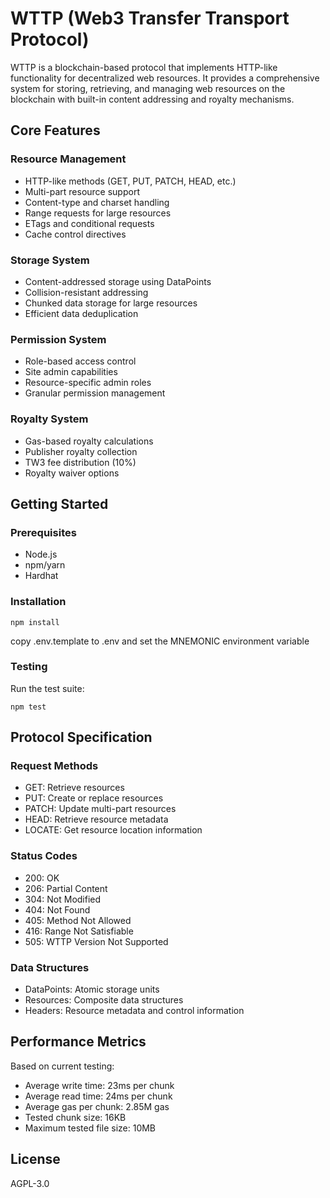 # WTTP (Web3 Transfer Transport Protocol)

WTTP is a blockchain-based protocol that implements HTTP-like functionality for decentralized web resources. It provides a comprehensive system for storing, retrieving, and managing web resources on the blockchain with built-in content addressing and royalty mechanisms.

## Core Features

### Resource Management
- HTTP-like methods (GET, PUT, PATCH, HEAD, etc.)
- Multi-part resource support
- Content-type and charset handling
- Range requests for large resources
- ETags and conditional requests
- Cache control directives

### Storage System
- Content-addressed storage using DataPoints
- Collision-resistant addressing
- Chunked data storage for large resources
- Efficient data deduplication

### Permission System
- Role-based access control
- Site admin capabilities
- Resource-specific admin roles
- Granular permission management

### Royalty System
- Gas-based royalty calculations
- Publisher royalty collection
- TW3 fee distribution (10%)
- Royalty waiver options

## Getting Started

### Prerequisites
- Node.js
- npm/yarn
- Hardhat

### Installation

```
npm install
```
copy .env.template to .env and set the MNEMONIC environment variable


### Testing

Run the test suite:
```
npm test
```

## Protocol Specification

### Request Methods
- GET: Retrieve resources
- PUT: Create or replace resources
- PATCH: Update multi-part resources
- HEAD: Retrieve resource metadata
- LOCATE: Get resource location information

### Status Codes
- 200: OK
- 206: Partial Content
- 304: Not Modified
- 404: Not Found
- 405: Method Not Allowed
- 416: Range Not Satisfiable
- 505: WTTP Version Not Supported

### Data Structures
- DataPoints: Atomic storage units
- Resources: Composite data structures
- Headers: Resource metadata and control information

## Performance Metrics

Based on current testing:
- Average write time: 23ms per chunk
- Average read time: 24ms per chunk
- Average gas per chunk: 2.85M gas
- Tested chunk size: 16KB
- Maximum tested file size: 10MB

## License

AGPL-3.0